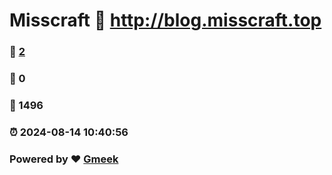 # Misscraft :link: http://blog.misscraft.top 
### :page_facing_up: [2](http://blog.misscraft.top/tag.html) 
### :speech_balloon: 0 
### :hibiscus: 1496 
### :alarm_clock: 2024-08-14 10:40:56 
### Powered by :heart: [Gmeek](https://github.com/Meekdai/Gmeek)
